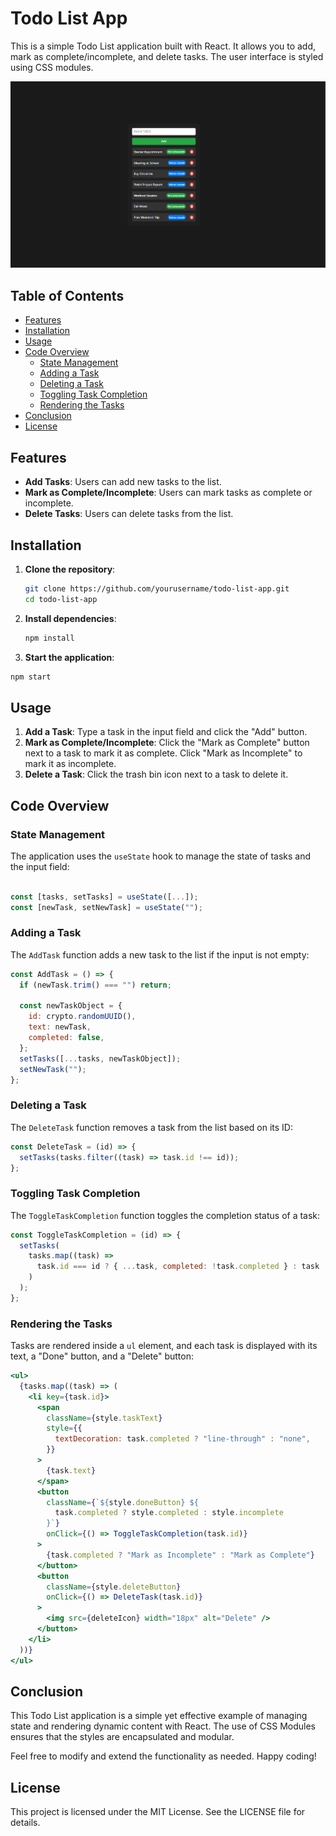 # Todo List App

This is a simple Todo List application built with React. It allows you to add, mark as complete/incomplete, and delete tasks. The user interface is styled using CSS modules.

![App-image](./public/screenshoot.png)

## Table of Contents

- [Features](#features)
- [Installation](#installation)
- [Usage](#usage)
- [Code Overview](#code-overview)
  - [State Management](#state-management)
  - [Adding a Task](#adding-a-task)
  - [Deleting a Task](#deleting-a-task)
  - [Toggling Task Completion](#toggling-task-completion)
  - [Rendering the Tasks](#rendering-the-tasks)
- [Conclusion](#conclusion)
- [License](#license)

## Features

- **Add Tasks**: Users can add new tasks to the list.
- **Mark as Complete/Incomplete**: Users can mark tasks as complete or incomplete.
- **Delete Tasks**: Users can delete tasks from the list.

## Installation

1.  **Clone the repository**:

    ```bash
    git clone https://github.com/yourusername/todo-list-app.git
    cd todo-list-app
    ```

2.  **Install dependencies**:

    ```bash
    npm install
    ```

3.  **Start the application**:

```bash
npm start
```

## Usage

1.  **Add a Task**: Type a task in the input field and click the "Add" button.
2.  **Mark as Complete/Incomplete**: Click the "Mark as Complete" button next to a task to mark it as complete. Click "Mark as Incomplete" to mark it as incomplete.
3.  **Delete a Task**: Click the trash bin icon next to a task to delete it.

## Code Overview

### State Management

The application uses the `useState` hook to manage the state of tasks and the input field:

```jsx

const [tasks, setTasks] = useState([...]);
const [newTask, setNewTask] = useState("");
```

### Adding a Task

The `AddTask` function adds a new task to the list if the input is not empty:

```jsx
const AddTask = () => {
  if (newTask.trim() === "") return;

  const newTaskObject = {
    id: crypto.randomUUID(),
    text: newTask,
    completed: false,
  };
  setTasks([...tasks, newTaskObject]);
  setNewTask("");
};
```

### Deleting a Task

The `DeleteTask` function removes a task from the list based on its ID:

```jsx
const DeleteTask = (id) => {
  setTasks(tasks.filter((task) => task.id !== id));
};
```

### Toggling Task Completion

The `ToggleTaskCompletion` function toggles the completion status of a task:

```jsx
const ToggleTaskCompletion = (id) => {
  setTasks(
    tasks.map((task) =>
      task.id === id ? { ...task, completed: !task.completed } : task
    )
  );
};
```

### Rendering the Tasks

Tasks are rendered inside a `ul` element, and each task is displayed with its text, a "Done" button, and a "Delete" button:

```jsx
<ul>
  {tasks.map((task) => (
    <li key={task.id}>
      <span
        className={style.taskText}
        style={{
          textDecoration: task.completed ? "line-through" : "none",
        }}
      >
        {task.text}
      </span>
      <button
        className={`${style.doneButton} ${
          task.completed ? style.completed : style.incomplete
        }`}
        onClick={() => ToggleTaskCompletion(task.id)}
      >
        {task.completed ? "Mark as Incomplete" : "Mark as Complete"}
      </button>
      <button
        className={style.deleteButton}
        onClick={() => DeleteTask(task.id)}
      >
        <img src={deleteIcon} width="18px" alt="Delete" />
      </button>
    </li>
  ))}
</ul>
```

## Conclusion

This Todo List application is a simple yet effective example of managing state and rendering dynamic content with React. The use of CSS Modules ensures that the styles are encapsulated and modular.

Feel free to modify and extend the functionality as needed. Happy coding!

## License

This project is licensed under the MIT License. See the LICENSE file for details.
